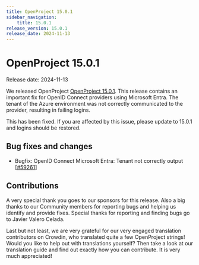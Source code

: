 ```yaml
---
title: OpenProject 15.0.1
sidebar_navigation:
    title: 15.0.1
release_version: 15.0.1
release_date: 2024-11-13
---
```


# OpenProject 15.0.1

Release date: 2024-11-13

We released OpenProject [OpenProject 15.0.1](https://community.openproject.org/versions/2157).
This release contains an important fix for OpenID Connect providers using Microsoft Entra.
The tenant of the Azure environment was not correctly communicated to the provider, resulting in failing logins.

This has been fixed. If you are affected by this issue, please update to 15.0.1 and logins should be restored.


## Bug fixes and changes

<!-- Warning: Anything within the below lines will be automatically removed by the release script -->
<!-- BEGIN AUTOMATED SECTION -->

- Bugfix: OpenID Connect Microsoft Entra: Tenant not correctly output \[[#59261](https://community.openproject.org/wp/59261)\]

<!-- END AUTOMATED SECTION -->
<!-- Warning: Anything above this line will be automatically removed by the release script -->

## Contributions
A very special thank you goes to our sponsors for this release.
Also a big thanks to our Community members for reporting bugs and helping us identify and provide fixes.
Special thanks for reporting and finding bugs go to Javier Valero Celada.

Last but not least, we are very grateful for our very engaged translation contributors on Crowdin, who translated quite a few OpenProject strings!
Would you like to help out with translations yourself?
Then take a look at our translation guide and find out exactly how you can contribute.
It is very much appreciated!

